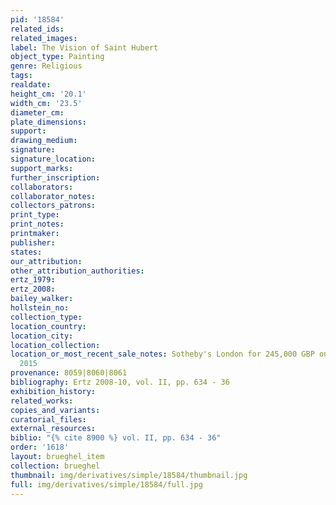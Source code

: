 ```yaml
---
pid: '18584'
related_ids: 
related_images: 
label: The Vision of Saint Hubert
object_type: Painting
genre: Religious
tags: 
realdate: 
height_cm: '20.1'
width_cm: '23.5'
diameter_cm: 
plate_dimensions: 
support: 
drawing_medium: 
signature: 
signature_location: 
support_marks: 
further_inscription: 
collaborators: 
collaborator_notes: 
collectors_patrons: 
print_type: 
print_notes: 
printmaker: 
publisher: 
states: 
our_attribution: 
other_attribution_authorities: 
ertz_1979: 
ertz_2008: 
bailey_walker: 
hollstein_no: 
collection_type: 
location_country: 
location_city: 
location_collection: 
location_or_most_recent_sale_notes: Sotheby's London for 245,000 GBP on July 8th,
  2015
provenance: 8059|8060|8061
bibliography: Ertz 2008-10, vol. II, pp. 634 - 36
exhibition_history: 
related_works: 
copies_and_variants: 
curatorial_files: 
external_resources: 
biblio: "{% cite 8900 %} vol. II, pp. 634 - 36"
order: '1618'
layout: brueghel_item
collection: brueghel
thumbnail: img/derivatives/simple/18584/thumbnail.jpg
full: img/derivatives/simple/18584/full.jpg
---
```

